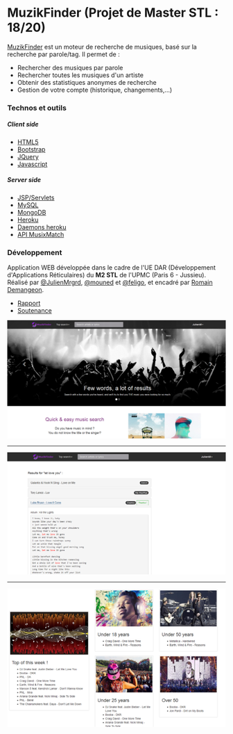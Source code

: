 # MuzikFinder (Projet de Master STL : 18/20)

[MuzikFinder] est un moteur de recherche de musiques, basé sur la recherche par parole/tag.
Il permet de :

  - Rechercher des musiques par parole
  - Rechercher toutes les musiques d'un artiste
  - Obtenir des statistiques anonymes de recherche
  - Gestion de votre compte (historique, changements,...)


### Technos et outils

##### Client side
* [HTML5]
* [Bootstrap]
* [JQuery]
* [Javascript]

##### Server side
* [JSP/Servlets]
* [MySQL]
* [MongoDB]
* [Heroku]
* [Daemons heroku]
* [API MusixMatch]

### Développement

Application WEB développée dans le cadre de l'UE DAR (Développement d'Applications Réticulaires) du **M2 STL** de l'UPMC (Paris 6 - Jussieu).
Réalisé par [@JulienMrgrd], [@mouned] et [@feligo], et encadré par [Romain Demangeon].

* [Rapport]
* [Soutenance]

![HomePage](https://github.com/JulienMrgrd/MuzikFinder/blob/master/Rapport%20et%20soutenance/MuzikFinder_home.png)


------


![Search](https://github.com/JulienMrgrd/MuzikFinder/blob/master/Rapport%20et%20soutenance/MuzikFinder_search1.png)


------


![Stats](https://github.com/JulienMrgrd/MuzikFinder/blob/master/Rapport%20et%20soutenance/MuzikFinder_stats.png)


[//]: # (links)

   [MuzikFinder]: <https://muzikfinder.herokuapp.com/>

   [MongoDB]: <https://www.mongodb.com>
   [MySQL]: <https://www.mysql.com/>
   [HTML5]: <https://www.w3.org/TR/html5/>
   [Bootstrap]: <http://twitter.github.com/bootstrap/>
   [jQuery]: <http://jquery.com>
   [Heroku]: <https://www.heroku.com/>
   [API MusixMatch]: <https://www.musixmatch.com/>
   [Daemons heroku]: <https://scheduler.heroku.com>
   [JSP/Servlets]: <https://www.google.fr/search?q=jsp+servlets>
   [Javascript]: <https://www.javascript.com/>
   
   [@mouned]: <http://github.com/mouned>
   [@feligo]: <http://github.com/feligo>
   [@JulienMrgrd]: <http://github.com/JulienMrgrd>
   
   [Romain Demangeon]: <https://www-apr.lip6.fr/~demangeon/>
   
   [Rapport]: <https://github.com/JulienMrgrd/MuzikFinder/tree/master/Rapport%20et%20soutenance/Rapport.pdf>
   [Soutenance]: <https://github.com/JulienMrgrd/MuzikFinder/tree/master/Rapport%20et%20soutenance/Soutenance%20DAR.pdf>

